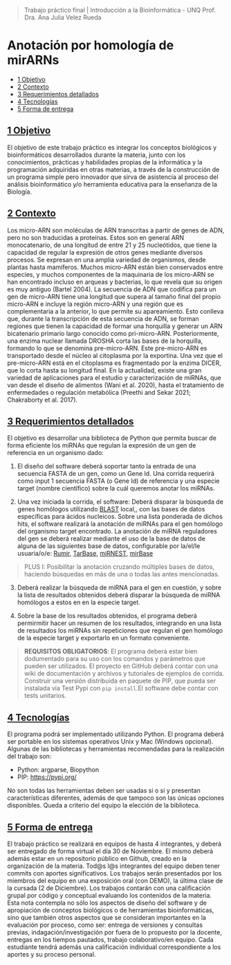 > Trabajo práctico final | Introducción a la Bioinformática - UNQ
> Prof. Dra. Ana Julia Velez Rueda

# Anotación por homología de mirARNs

* [1 Objetivo](#1-objetivo)
* [2 Contexto](#2-contexto)
* [3 Requerimientos detallados](#3-requerimientos-detallados)
* [4 Tecnologías](#4-tecnologías)
* [5 Forma de entrega](#5-forma-de-entrega)

## [1 Objetivo](#1-objetivo)
El objetivo de este trabajo práctico es integrar los conceptos biológicos y bioinformáticos desarrollados durante la materia, junto con los conocimientos, prácticas y habilidades propias de la informática y la programación adquiridas en otras materias, a través de la construcción de un programa simple pero innovador que sirva de asistencia al proceso del análisis bioinformático y/o herramienta educativa para la enseñanza de la Biología. 

## [2 Contexto](#2-contexto)
Los micro-ARN son moléculas de ARN transcritas a partir de genes de ADN, pero no son traducidas a proteínas. Estos son en general ARN monocatenario, de una longitud de entre 21 y 25 nucleótidos, que tiene la capacidad de regular la expresión de otros genes mediante diversos procesos. Se expresan en una amplia variedad de organismos, desde plantas hasta mamíferos. Muchos micro-ARN están bien conservados entre especies,​ y muchos componentes de la maquinaria de los micro-ARN se han encontrado incluso en arqueas y bacterias, lo que revela que su origen es muy antiguo (Bartel 2004).
La secuencia de ADN que codifica para un gen de micro-ARN tiene una longitud que supera al tamaño final del propio micro-ARN e incluye la región micro-ARN y una región que es complementaria a la anterior, lo que permite su apareamiento. Esto conlleva que, durante la transcripción de esta secuencia de ADN, se forman regiones que tienen la capacidad de formar una horquilla y generar un ARN bicatenario primario largo conocido como pri-micro-ARN. Posteriormente, una enzima nuclear llamada DROSHA corta las bases de la horquilla, formando lo que se denomina pre-micro-ARN. Este pre-micro-ARN es transportado desde el núcleo al citoplasma por la exportina. Una vez que el pre-micro-ARN está en el citoplasma es fragmentado por la enzima DICER, que lo corta hasta su longitud final.
En la actualidad, existe una gran variedad de aplicaciones para el estudio y caracterización de miRNAs, que van desde el diseño de alimentos (Wani et al. 2020), hasta el tratamiento de enfermedades o regulación metabólica (Preethi and Sekar 2021; Chakraborty et al. 2017). 

## [3 Requerimientos detallados](#3-requerimientos-detallados)

El objetivo es desarrollar una biblioteca de Python que permita buscar de forma eficiente los miRNAs que regulan la expresión de un gen de referencia en un organismo dado:

1. El diseño del software deberá soportar tanto la entrada de una secuencia FASTA de un gen, como un Gene Id. Una corrida requerirá como input 1 secuencia FASTA (o Gene Id) de referencia y una especie target (nombre científico) sobre la cuál queremos anotar los miRNAs. 

2. Una vez iniciada la corrida, el software:
 Deberá disparar la búsqueda de genes homólogos utilizando [BLAST](https://blast.ncbi.nlm.nih.gov/Blast.cgi?PAGE_TYPE=BlastDocs&DOC_TYPE=Download) local,, con las bases de datos específicas para ácidos nucleicos. Sobre una lista ponderada de dichos hits, el software realizará la anotación de miRNAs para el gen homólogo del organismo target encontrado. La anotación de miRNA reguladores del gen se deberá realizar mediante el uso de la base de datos de alguna de las siguientes base de datos, configurable por la/el/le usuaria/o/e: [Rumir]( http://rumimir.sigenae.org/), [TarBase](https://www.hsls.pitt.edu/obrc/index.php?page=URL1237572545), [miRNEST](http://rhesus.amu.edu.pl/mirnest/copy/), [mirBase](https://www.mirbase.org/index.shtml)

> PLUS I: Posibilitar la anotación cruzando múltiples bases de datos, haciendo búsquedas en más de una o todas las antes mencionadas.

3. Deberá realizar la búsqueda de miRNA para el gen en cuestión, y sobre la lista de resultados obtenidos deberá disparar la búsqueda de miRNA homólogos a estos en en la especie target.

4. Sobre la base de los resultados obtenidos, el programa deberá permirmitir hacer un resumen de los resultados, integrando en una lista de resultados los miRNAs sin repeticiones que regulan el gen homólogo de la especie target y exportarlo en un formato conveniente.

> **REQUISITOS OBLIGATORIOS**: El programa deberá estar bien dodumentado para su uso con los comandos y parámetros que pueden ser utilizados. El proyecto en GitHub deberá contar con una wiki de documentación y archivos y tutoriales de  ejemplos de corrida. Construir una versión distribuída en paquete de PIP, que pueda ser instalada via Test Pypi con `pip install`.El software debe contar con tests unitarios.

## [4 Tecnologías](#4-tecnologías)
El programa podrá ser implementado utilizando Python. El programa deberá ser portable en los sistemas operativos Unix y Mac (Windows opcional). Algunas de las bibliotecas y herramientas recomendadas para la realización del trabajo son: 

* Python: argparse, Biopython
* PIP: https://pypi.org/ 

No son todas las herramientas deben ser usadas si o si y presentan características diferentes, además de que tampoco son las únicas opciones disponibles. Queda a criterio del equipo la elección de la biblioteca. 

## [5 Forma de entrega](#5-forma-de-entrega)
El trabajo práctico se realizará en equipos de hasta 4 integrantes, y deberá ser entregado de forma virtual el día 30  de Noviembre. El mismo deberá además estar en un repositorio público en Github, creado en la organización de la materia. Tod@s l@s integrantes del equipo deben tener commits con aportes significativos. Los trabajos serán presentados por los miembros del equipo en una exposición oral (con DEMO), la última clase de la cursada (2 de Diciembre). Los trabajos contarán con una calificación grupal por código y conceptual evaluando los contenidos de la materia. Esta nota contempla no sólo los aspectos de diseño del software y de apropiación de conceptos biológicos o de herramientas bioinformáticas, sino que también otros aspectos que se consideran importantes en la evaluación por proceso, como ser: entrega de versiones y consultas previas, indagación/investigación por fuera de lo propuesto por la docente, entregas en los tiempos pautados, trabajo colaborativo/en equipo. Cada estudiante tendrá además una calificación individual correspondiente a los aportes y su proceso personal.
